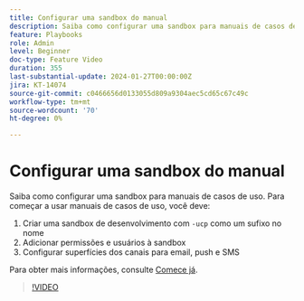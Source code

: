 ```yaml
---
title: Configurar uma sandbox do manual
description: Saiba como configurar uma sandbox para manuais de casos de uso.
feature: Playbooks
role: Admin
level: Beginner
doc-type: Feature Video
duration: 355
last-substantial-update: 2024-01-27T00:00:00Z
jira: KT-14074
source-git-commit: c0466656d0133055d809a9304aec5cd65c67c49c
workflow-type: tm+mt
source-wordcount: '70'
ht-degree: 0%

---
```



# Configurar uma sandbox do manual

Saiba como configurar uma sandbox para manuais de casos de uso. Para começar a usar manuais de casos de uso, você deve:

1. Criar uma sandbox de desenvolvimento com `-ucp` como um sufixo no nome
1. Adicionar permissões e usuários à sandbox
1. Configurar superfícies dos canais para email, push e SMS

Para obter mais informações, consulte [Comece já](https://experienceleague.adobe.com/docs/experience-platform/use-case-playbooks/playbooks/get-started.html).

>[!VIDEO](https://video.tv.adobe.com/v/3426987/?learn=on)
